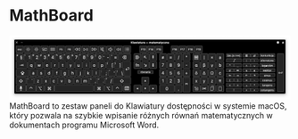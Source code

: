 # MathBoard
![MathBoard](https://github.com/Stankiewicz-M/MathBoard/blob/main/assets/MathBoard_screen.png?raw=true)
MathBoard to zestaw paneli do Klawiatury dostępności w systemie macOS, który pozwala na szybkie wpisanie różnych równań matematycznych w dokumentach programu Microsoft Word.
